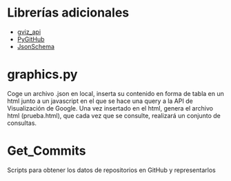 # Librerías adicionales
- [gviz_api](https://github.com/google/google-visualization-python) 
- [PyGitHub](https://pygithub.readthedocs.io/en/latest/introduction.html)
- [JsonSchema](https://python-jsonschema.readthedocs.io/en/stable/)

# graphics.py
Coge un archivo .json en local, inserta su contenido en forma de tabla en un html junto a un javascript en el que se hace una query a la API de Visualización de Google. Una vez insertado en el html, genera el archivo html (prueba.html), que cada vez que se consulte, realizará un conjunto de consultas. 

# Get_Commits
Scripts para obtener los datos de repositorios en GitHub y representarlos

